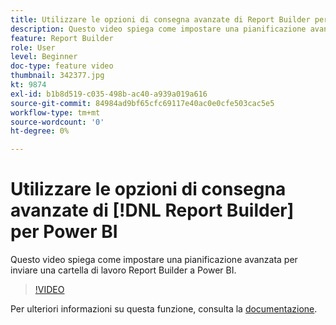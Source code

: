 ```yaml
---
title: Utilizzare le opzioni di consegna avanzate di Report Builder per Power BI
description: Questo video spiega come impostare una pianificazione avanzata per inviare una cartella di lavoro di Report Builder a Power BI.
feature: Report Builder
role: User
level: Beginner
doc-type: feature video
thumbnail: 342377.jpg
kt: 9874
exl-id: b1b8d519-c035-498b-ac40-a939a019a616
source-git-commit: 84984ad9bf65cfc69117e40ac0e0cfe503cac5e5
workflow-type: tm+mt
source-wordcount: '0'
ht-degree: 0%

---
```


# Utilizzare le opzioni di consegna avanzate di [!DNL Report Builder] per Power BI

Questo video spiega come impostare una pianificazione avanzata per inviare una cartella di lavoro Report Builder a Power BI.

>[!VIDEO](https://video.tv.adobe.com/v/346446/?quality=12&learn=on&captions=ita)

Per ulteriori informazioni su questa funzione, consulta la [documentazione](https://experienceleague.adobe.com/docs/analytics/analyze/report-builder/publish-powerbi/power-bi.html?lang=it).
